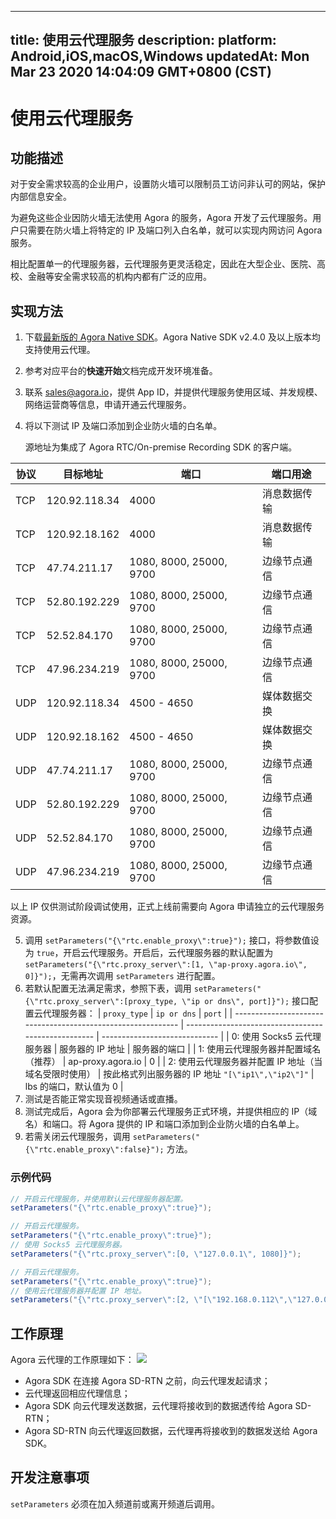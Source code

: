 
---
title: 使用云代理服务
description: 
platform: Android,iOS,macOS,Windows
updatedAt: Mon Mar 23 2020 14:04:09 GMT+0800 (CST)
---
# 使用云代理服务
## 功能描述
对于安全需求较高的企业用户，设置防火墙可以限制员工访问非认可的网站，保护内部信息安全。

为避免这些企业因防火墙无法使用 Agora 的服务，Agora 开发了云代理服务。用户只需要在防火墙上将特定的 IP 及端口列入白名单，就可以实现内网访问 Agora 服务。

相比配置单一的代理服务器，云代理服务更灵活稳定，因此在大型企业、医院、高校、金融等安全需求较高的机构内都有广泛的应用。


## 实现方法

1. 下载[最新版的 Agora Native SDK](https://docs.agora.io/cn/Agora%20Platform/downloads)。Agora Native SDK v2.4.0 及以上版本均支持使用云代理。
2. 参考对应平台的**快速开始**文档完成开发环境准备。
3. 联系 sales@agora.io，提供 App ID，并提供代理服务使用区域、并发规模、网络运营商等信息，申请开通云代理服务。
4. 将以下测试 IP 及端口添加到企业防火墙的白名单。

	源地址为集成了 Agora RTC/On-premise Recording SDK 的客户端。
 
| 协议 | 目标地址      | 端口                    | 端口用途     |
| ---- | ------------- | ----------------------- | ------------ |
| TCP  | 120.92.118.34 | 4000                    | 消息数据传输 |
| TCP  | 120.92.18.162 | 4000                    | 消息数据传输 |
| TCP  | 47.74.211.17  | 1080, 8000, 25000, 9700 | 边缘节点通信 |
| TCP  | 52.80.192.229 | 1080, 8000, 25000, 9700 | 边缘节点通信 |
| TCP  | 52.52.84.170  | 1080, 8000, 25000, 9700 | 边缘节点通信 |
| TCP  | 47.96.234.219 | 1080, 8000, 25000, 9700 | 边缘节点通信 |
| UDP  | 120.92.118.34 | 4500 - 4650             | 媒体数据交换 |
| UDP  | 120.92.18.162 | 4500 - 4650             | 媒体数据交换 |
| UDP  | 47.74.211.17  | 1080, 8000, 25000, 9700 | 边缘节点通信 |
| UDP  | 52.80.192.229 | 1080, 8000, 25000, 9700 | 边缘节点通信 |
| UDP  | 52.52.84.170  | 1080, 8000, 25000, 9700 | 边缘节点通信 |
| UDP  | 47.96.234.219 | 1080, 8000, 25000, 9700 | 边缘节点通信 |
	 
<div class="alert note">以上 IP 仅供测试阶段调试使用，正式上线前需要向 Agora 申请独立的云代理服务资源。</div>

5. 调用 `setParameters("{\"rtc.enable_proxy\":true}");` 接口，将参数值设为 `true`，开启云代理服务。开启后，云代理服务器的默认配置为 `setParameters("{\"rtc.proxy_server\":[1, \"ap-proxy.agora.io\", 0]}");`，无需再次调用 `setParameters` 进行配置。
6. 若默认配置无法满足需求，参照下表，调用 `setParameters("{\"rtc.proxy_server\":[proxy_type, \"ip or dns\", port]}");` 接口配置云代理服务器：
 | `proxy_type`                                                 | `ip or dns`                                         | `port`                        |
| ------------------------------------------------------------ | --------------------------------------------------- | ----------------------------- |
| 0: 使用 Socks5 云代理服务器                         | 服务器的 IP 地址                                       | 服务器的端口             |
| 1: 使用云代理服务器并配置域名（推荐） | ap-proxy.agora.io                                   | 0                      |
| 2: 使用云代理服务器并配置 IP 地址（当域名受限时使用） | 按此格式列出服务器的 IP 地址 `"[\"ip1\",\"ip2\"]"` | lbs 的端口，默认值为 0 |
7. 测试是否能正常实现音视频通话或直播。
8. 测试完成后，Agora 会为你部署云代理服务正式环境，并提供相应的 IP（域名）和端口。将 Agora 提供的 IP 和端口添加到企业防火墙的白名单上。
9. 若需关闭云代理服务，调用  `setParameters("{\"rtc.enable_proxy\":false}");` 方法。

### 示例代码

```java
// 开启云代理服务，并使用默认云代理服务器配置。
setParameters("{\"rtc.enable_proxy\":true}");
```

```java
// 开启云代理服务。
setParameters("{\"rtc.enable_proxy\":true}");
// 使用 Socks5 云代理服务器。
setParameters("{\"rtc.proxy_server\":[0, \"127.0.0.1\", 1080]}");
```

```java
// 开启云代理服务。
setParameters("{\"rtc.enable_proxy\":true}");
// 使用云代理服务器并配置 IP 地址。
setParameters("{\"rtc.proxy_server\":[2, \"[\"192.168.0.112\",\"127.0.0.1\"]\", 0]}");
```

## 工作原理

Agora 云代理的工作原理如下：
![](https://web-cdn.agora.io/docs-files/1543290381396)

* Agora SDK 在连接 Agora SD-RTN 之前，向云代理发起请求；
* 云代理返回相应代理信息；
* Agora SDK 向云代理发送数据，云代理将接收到的数据透传给 Agora SD-RTN；
* Agora SD-RTN 向云代理返回数据，云代理再将接收到的数据发送给 Agora SDK。

## 开发注意事项

`setParameters` 必须在加入频道前或离开频道后调用。

